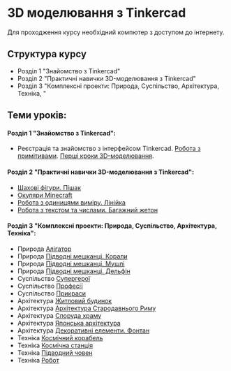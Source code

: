 # 3D моделювання з Tinkercad

Для проходження курсу необхідний компютер з доступом до інтернету.

## Структура курсу
- Розділ 1 "Знайомство з Tinkercad"
- Розділ 2 "Практичні навички 3D-моделювання з Tinkercad"
- Розділ 3 "Комплексні проекти: Природа, Суспільство, Архітектура, Техніка, "

## Теми уроків:

#### Розділ 1 "Знайомство з Tinkercad":

- Реєстрація та знайомство з інтерфейсом Tinkercad. [Робота з примітивами](https://www.tinkercad.com/learn/overview/OXPM7A5IRXTLYOA;collectionId=OY5L5E8IRXTI47Z). [Перші кроки 3D-моделювання](https://www.tinkercad.com/learn/overview/O8XV0X1IRXTXGIH;collectionId=OY5L5E8IRXTI47Z).

#### Розділ 2 "Практичні навички 3D-моделювання з Tinkercad":

- [Шахові фігури. Пішак](https://www.tinkercad.com/learn/overview/O698ZZXIXGFTSXU;collectionId=O2C1PXBIQ2KHCOD)
- [Окуляри Minecraft](https://www.tinkercad.com/learn/overview/O03N1PKJ0SEN4DG;collectionId=O2C1PXBIQ2KHCOD)
- [Робота з одиницями виміру. Лінійка](https://www.tinkercad.com/learn/overview/OFN4E3XIYB2H2PN;collectionId=O2C1PXBIQ2KHCOD)
- [Робота з текстом та числами. Багажний жетон](https://www.tinkercad.com/learn/overview/O0XHVHMIXGFO1D6;collectionId=O2C1PXBIQ2KHCOD)

#### Розділ 3 "Комплексні проекти: Природа, Суспільство, Архітектура, Техніка":

- Природа [Алігатор](https://www.tinkercad.com/learn/overview/OTSZTNJJ0X5DG53;collectionId=OY5L5E8IRXTI47Z)
- Природа [Підводні мешканці. Корали](https://www.tinkercad.com/learn/overview/OSV6OSUIYLZSL0Y;collectionId=OY5L5E8IRXTI47Z)
- Природа [Підводні мешканці. Мушлі](https://www.tinkercad.com/learn/overview/OLI4W1EIYNAUOLW;collectionId=OY5L5E8IRXTI47Z)
- Природа [Підводні мешканці. Дельфін](https://www.tinkercad.com/learn/overview/O1Q4ZIZIUKF5NWE;collectionId=OY5L5E8IRXTI47Z)
- Суспільство [Супергерої](https://www.tinkercad.com/learn/overview/OYZGQIIJ2UPCSCZ;collectionId=OY5L5E8IRXTI47Z)
- Суспільство [Професії](https://www.tinkercad.com/learn/overview/OCKYHQEJ2QEZ0AM;collectionId=OY5L5E8IRXTI47Z)
- Суспільство [Прикраси](https://www.tinkercad.com/learn/overview/O9F5MS1J2QEYRJ4;collectionId=OY5L5E8IRXTI47Z)
- Архітектура [Житловий будинок](https://www.tinkercad.com/learn/overview/OG2TEUVIQFHI7DT;collectionId=OY5L5E8IRXTI47Z)
- Архітектура [Архітектура Стародавнього Риму](https://www.tinkercad.com/learn/overview/OEUS4QTJ6WGON0Y;collectionId=OY5L5E8IRXTI47Z)
- Архітектура [Споруда храму](https://www.tinkercad.com/learn/overview/OHMTQ36J6WGNHL1;collectionId=OY5L5E8IRXTI47Z)
- Архітектура [Японська архітектура](https://www.tinkercad.com/learn/overview/O662FBWJ70QKRP4;collectionId=OY5L5E8IRXTI47Z)
- Архітектура [Декоративні елементи. Фонтан](https://www.tinkercad.com/learn/overview/OZB6S9MJ6WGJ8J6;collectionId=OY5L5E8IRXTI47Z)
- Техніка [Космічний корабель](https://www.tinkercad.com/learn/overview/OJEIEJ7IRXTM0KM;collectionId=OY5L5E8IRXTI47Z)
- Техніка [Космічна станція](https://www.tinkercad.com/learn/overview/OJ7NTHAIRXTO6B2;collectionId=OY5L5E8IRXTI47Z)
- Техніка [Підводний човен](https://www.tinkercad.com/learn/overview/OT05V8XIYLZRJQ8;collectionId=OY5L5E8IRXTI47Z)
- Техніка [Робот](https://www.tinkercad.com/learn/overview/OHOQ0CSJASJS7T3;collectionId=OY5L5E8IRXTI47Z)

